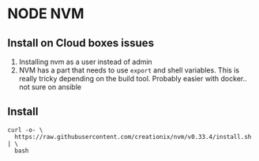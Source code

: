 # NODE NVM

## Install on Cloud boxes issues
1. Installing nvm as a user instead of admin
2. NVM has a part that needs to use `export` and shell variables. This is
  really tricky depending on the build tool. Probably easier with docker.. not
  sure on ansible

## Install
```
curl -o- \
  https://raw.githubusercontent.com/creationix/nvm/v0.33.4/install.sh | \
  bash
```
